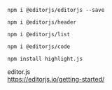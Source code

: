 ```
npm i @editorjs/editorjs --save
```

```
npm i @editorjs/header
```

```
npm i @editorjs/list
```

```
npm i @editorjs/code
```

```
npm install highlight.js
```

editor.js  
https://editorjs.io/getting-started/
